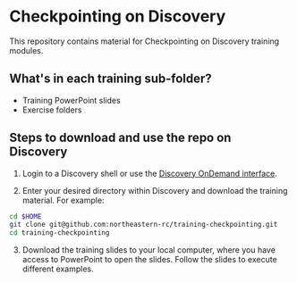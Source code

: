 # Checkpointing on Discovery
This repository contains material for Checkpointing on Discovery
training modules.

## What's in each training sub-folder?
* Training PowerPoint slides
* Exercise folders

## Steps to download and use the repo on Discovery
1. Login to a Discovery shell or use the [Discovery OnDemand interface](https://rc-docs.northeastern.edu/en/latest/first_steps/connect_ood.html).

2. Enter your desired directory within Discovery and download the training material. For example:
```bash
cd $HOME
git clone git@github.com:northeastern-rc/training-checkpointing.git
cd training-checkpointing
```
3. Download the training slides to your local computer, where you have access to PowerPoint to open the slides. Follow the slides to execute different examples.
